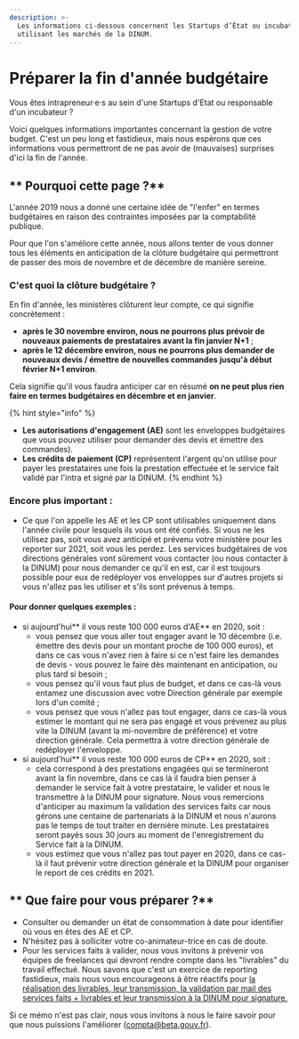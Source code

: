 ```yaml
---
description: >-
  Les informations ci-dessous concernent les Startups d’État ou incubateurs
  utilisant les marchés de la DINUM.
---
```


# Préparer la fin d'année budgétaire

Vous êtes intrapreneur·e·s au sein d'une Startups d'Etat ou responsable d'un incubateur ?

Voici quelques informations importantes concernant la gestion de votre budget. C'est un peu long et fastidieux, mais nous espèrons que ces informations vous permettront de ne pas avoir de (mauvaises) surprises d'ici la fin de l'année.

## ** Pourquoi cette page ?**

**️**L'année 2019 nous a donné une certaine idée de "l'enfer" en termes budgétaires en raison des contraintes imposées par la comptabilité publique. 

Pour que l'on s'améliore cette année, nous allons tenter de vous donner tous les éléments en anticipation de la clôture budgétaire qui permettront de passer des mois de novembre et de décembre de manière sereine.

### C'est quoi la clôture budgétaire ?

En fin d'année, les ministères clôturent leur compte, ce qui signifie concrètement : 

* **après le 30 novembre environ, nous ne pourrons plus prévoir de nouveaux paiements de prestataires avant la fin janvier N+1** ;
* **après le 12 décembre environ, nous ne pourrons plus demander de nouveaux devis / émettre de nouvelles commandes jusqu'à début février N+1 environ**.

Cela signifie qu'il vous faudra anticiper car en résumé **on ne peut plus rien faire en termes budgétaires en décembre et en janvier**.

{% hint style="info" %}
* **Les autorisations d'engagement (AE)** sont les enveloppes budgétaires que vous pouvez utiliser pour demander des devis et émettre des commandes).
* **Les crédits de paiement (CP)** représentent l'argent qu'on utilise pour payer les prestataires une fois la prestation effectuée et le service fait validé par l'intra et signé par la DINUM.
{% endhint %}

### Encore plus important : 

* Ce que l'on appelle les AE et les CP sont utilisables uniquement dans l'année civile pour lesquels ils vous ont été confiés. Si vous ne les utilisez pas, soit vous avez anticipé et prévenu votre ministère pour les reporter sur 2021, soit vous les perdez. Les services budgétaires de vos directions générales vont sûrement vous contacter (ou nous contacter à la DINUM) pour nous demander ce qu'il en est, car il est toujours possible pour eux de redéployer vos enveloppes sur d'autres projets si vous n'allez pas les utiliser et s'ils sont prévenus à temps. 

#### Pour donner quelques exemples :

* si aujourd'hui** il vous reste 100 000 euros d'AE** en 2020, soit : 
  * vous pensez que vous aller tout engager avant le 10 décembre (i.e. émettre des devis pour un montant proche de 100 000 euros), et dans ce cas vous n'avez rien à faire si ce n'est faire les demandes de devis - vous pouvez le faire dès maintenant en anticipation, ou plus tard si besoin ; 
  * vous pensez qu'il vous faut plus de budget, et dans ce cas-là vous entamez une discussion avec votre Direction générale par exemple lors d'un comité ;
  * vous pensez que vous n'allez pas tout engager, dans ce cas-là vous estimer le montant qui ne sera pas engagé et vous prévenez au plus vite la DINUM (avant la mi-novembre de préférence) et votre direction générale. Cela permettra à votre direction générale de redéployer l'enveloppe. 
* si aujourd'hui** il vous reste 100 000 euros de CP** en 2020, soit : 
  * cela correspond à des prestations engagées qui se termineront avant la fin novembre, dans ce cas là il faudra bien penser à demander le service fait à votre prestataire, le valider et nous le transmettre à la DINUM pour signature. Nous vous remercions d'anticiper au maximum la validation des services faits car nous gérons une centaine de partenariats à la DINUM et nous n'aurons pas le temps de tout traiter en dernière minute. Les prestataires seront payés sous 30 jours au moment de l'enregistrement du Service fait à la DINUM.
  * vous estimez que vous n'allez pas tout payer en 2020, dans ce cas-là il faut prévenir votre direction générale et la DINUM pour organiser le report de ces crédits en 2021.

## ** Que faire pour vous préparer ?**

* Consulter ou demander un état de consommation à date pour identifier où vous en êtes des AE et CP.
* N'hésitez pas à solliciter votre co-animateur-trice en cas de doute.
* Pour les services faits à valider, nous vous invitons à prévenir vos équipes de freelances qui devront rendre compte dans les "livrables" du travail effectué. Nous savons que c'est un exercice de reporting fastidieux, mais nous vous encourageons à être réactifs pour [la réalisation des livrables, leur transmission, la validation par mail des services faits + livrables et leur transmission à la DINUM pour signature.](la-facturation-de-a-a-z/livrable-et-service-fait.md)

Si ce mémo n'est pas clair, nous vous invitons à nous le faire savoir pour que nous puissions l'améliorer (compta@beta.gouv.fr).
